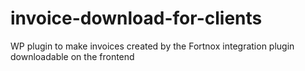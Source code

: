 # invoice-download-for-clients
WP plugin to make invoices created by the Fortnox integration plugin downloadable on the frontend
